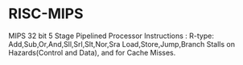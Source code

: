 # RISC-MIPS
MIPS 32 bit 5 Stage Pipelined Processor
Instructions : R-type: Add,Sub,Or,And,Sll,Srl,Slt,Nor,Sra
               Load,Store,Jump,Branch
Stalls on Hazards(Control and Data), and for Cache Misses.               
